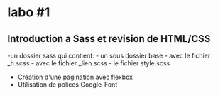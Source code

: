 # labo #1
## Introduction a Sass et revision de HTML/CSS

-un dossier sass qui contient:
    - un sous dossier base
        - avec le fichier _h.scss
        - avec le fichier _lien.scss
    - le fichier style.scss
- Création d'une pagination avec flexbox
- Utilisation de polices Google-Font
